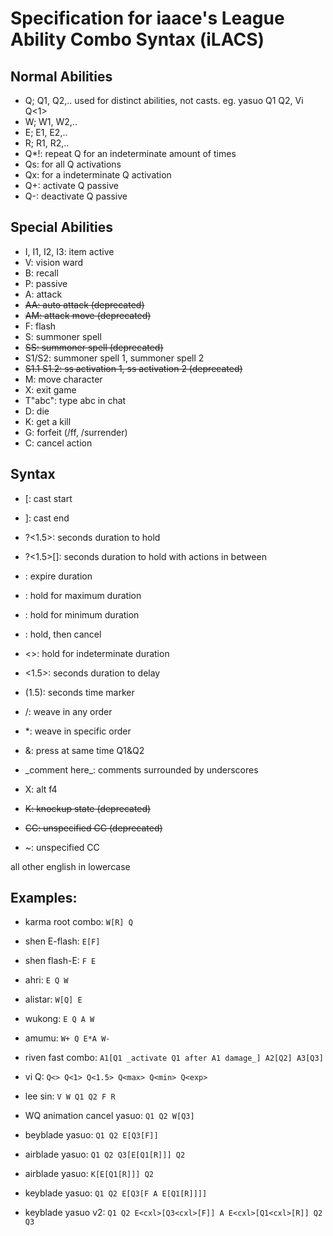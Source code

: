 # Specification for iaace's League Ability Combo Syntax (iLACS)

## Normal Abilities
- Q; Q1, Q2,.. used for distinct abilities, not casts. eg. yasuo Q1 Q2, Vi Q<1>
- W; W1, W2,..
- E; E1, E2,..
- R; R1, R2,..
- Q*!: repeat Q for an indeterminate amount of times
- Qs: for all Q activations
- Qx: for a indeterminate Q activation
- Q+: activate Q passive
- Q-: deactivate Q passive

## Special Abilities
- I, I1, I2, I3: item active
- V: vision ward
- B: recall
- P: passive
- A: attack
- ~~AA: auto attack (deprecated)~~
- ~~AM: attack move (deprecated)~~
- F: flash
- S: summoner spell
- ~~SS: summoner spell (deprecated)~~
- S1/S2: summoner spell 1, summoner spell 2
- ~~S1.1 S1.2: ss activation 1, ss activation 2 (deprecated)~~
- M: move character
- X: exit game
- T"abc": type abc in chat
- D: die
- K: get a kill
- G: forfeit (/ff, /surrender)
- C: cancel action


## Syntax
- [: cast start
- ]: cast end
- ?<1.5>: seconds duration to hold
- ?<1.5>[]: seconds duration to hold with actions in between
- <exp>: expire duration
- <max>: hold for maximum duration
- <min>: hold for minimum duration
- <cxl>: hold, then cancel
- <>: hold for indeterminate duration
- <1.5>: seconds duration to delay
- (1.5): seconds time marker
- /: weave in any order
- *: weave in specific order
- &: press at same time Q1&Q2
- \_comment here\_: comments surrounded by underscores
- X: alt f4

- ~~K: knockup state (deprecated)~~
- ~~CC: unspecified CC (deprecated)~~
- ~: unspecified CC

all other english in lowercase

## Examples:

- karma root combo: `W[R] Q`
- shen E-flash: `E[F]`
- shen flash-E: `F E`
- ahri: `E Q W`
- alistar: `W[Q] E`
- wukong: `E Q A W`
- amumu: `W+ Q E*A W-`
- riven fast combo: `A1[Q1 _activate Q1 after A1 damage_] A2[Q2] A3[Q3]`
- vi Q: `Q<> Q<1> Q<1.5> Q<max> Q<min> Q<exp>`
- lee sin: `V W Q1 Q2 F R`


- WQ animation cancel yasuo: `Q1 Q2 W[Q3]`
- beyblade yasuo: `Q1 Q2 E[Q3[F]]`
- airblade yasuo: `Q1 Q2 Q3[E[Q1[R]]] Q2`
- airblade yasuo: `K[E[Q1[R]]] Q2`
- keyblade yasuo: `Q1 Q2 E[Q3[F A E[Q1[R]]]]`
- keyblade yasuo v2: `Q1 Q2 E<cxl>[Q3<cxl>[F]] A E<cxl>[Q1<cxl>[R]] Q2 Q3`
